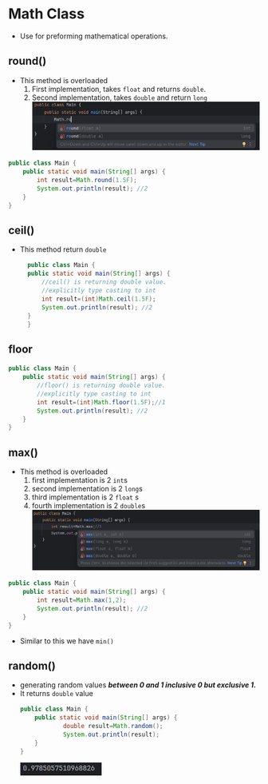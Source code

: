 # Math Class
- Use for preforming mathematical operations.
## round()
- This method is overloaded
	1. First implementation, takes `float` and returns `double`.
	2. Second implementation, takes `double` and return `long`
	![](assets/Pasted%20image%2020240609135404.png)
``` java
public class Main {
    public static void main(String[] args) {
        int result=Math.round(1.5F);
        System.out.println(result); //2
    }
}
 ```
## ceil()
- This method return `double`
  ```java 
	public class Main {
    public static void main(String[] args) {
        //ceil() is returning double value.
        //explicitly type casting to int
        int result=(int)Math.ceil(1.5F);
        System.out.println(result); //2
    }
	}
	```
## floor
``` java 
public class Main {
    public static void main(String[] args) {
        //floor() is returning double value.
        //explicitly type casting to int
        int result=(int)Math.floor(1.5F);//1
        System.out.println(result); //2
    }
}
```

## max()
- This method is overloaded
	1.  first implementation is 2 `int`s
	2. second implementation is 2 `long`s
	3. third implementation is 2 `float` s
	4. fourth implementation is 2 `double`s
	![](assets/Pasted%20image%2020240609140824.png)
	
``` java 
public class Main {
    public static void main(String[] args) {
        int result=Math.max(1,2);
        System.out.println(result); //2
    }
}
```
- Similar to this we have `min()`

## random()
- generating random values ***between 0 and 1 inclusive 0 but exclusive 1.***
- It returns `double` value
	``` java 
	public class Main {
		public static void main(String[] args) {
				double result=Math.random();
				System.out.println(result);
		}
	}
	```
	![](assets/Pasted%20image%2020240609141631.png)
	